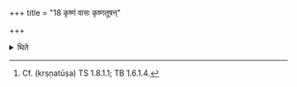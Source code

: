 +++
title = "18 कृष्णं वासः कृष्णतूषन्"

+++

<details><summary>थिते</summary>

18. A black garment with black fringes[^1] is a sacrificial 
gift.  

[^1]: Cf. (krṣṇatūṣa) TS 1.8.1.1; TB 1.6.1.4. 
</details>
